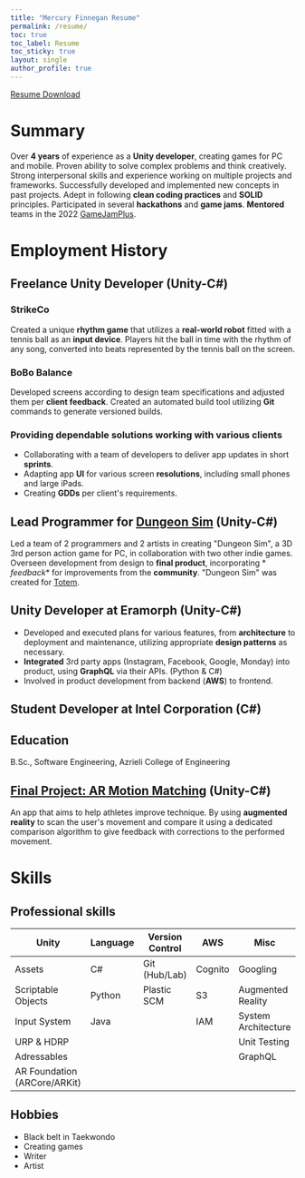 ```yaml
---
title: "Mercury Finnegan Resume"
permalink: /resume/
toc: true
toc_label: Resume
toc_sticky: true
layout: single
author_profile: true
---
```


[Resume Download][Resume]

# Summary

Over **4 years** of experience as a **Unity developer**, creating games for PC and mobile. Proven ability to solve
complex
problems and think creatively. Strong interpersonal skills and experience working on multiple projects and frameworks.
Successfully developed and implemented new concepts in past projects. Adept in following **clean coding practices** and
**SOLID** principles. Participated in several **hackathons** and **game jams**. **Mentored** teams in the
2022 [GameJamPlus][JamPlus].

# Employment History

## Freelance Unity Developer (Unity-C#)

### StrikeCo

Created a unique **rhythm game** that utilizes a **real-world robot** fitted with a tennis ball as an **input device**.
Players hit the ball in time with the rhythm of any song, converted into beats represented by the tennis ball on the
screen.

### BoBo Balance

Developed screens according to design team specifications and adjusted them per **client feedback**. Created an
automated
build tool utilizing **Git** commands to generate versioned builds.

### Providing dependable solutions working with various clients

* Collaborating with a team of developers to deliver app updates in short **sprints**.
* Adapting app **UI** for various screen **resolutions**, including small phones and large iPads.
* Creating **GDDs** per client's requirements.

## Lead Programmer for [Dungeon Sim][Dungeon] (Unity-C#)

Led a team of 2 programmers and 2 artists in creating "Dungeon Sim", a 3D 3rd person action game for PC, in
collaboration with two other indie games. Overseen development from design to **final product**, incorporating *
*feedback**
for improvements from the **community**. "Dungeon Sim" was created for [Totem].

## Unity Developer at Eramorph (Unity-C#)

* Developed and executed plans for various features, from **architecture** to deployment and maintenance, utilizing
  appropriate **design patterns** as necessary.
* **Integrated** 3rd party apps (Instagram, Facebook, Google, Monday) into product, using **GraphQL** via their APIs.
  (Python & C#)
* Involved in product development from backend (**AWS**) to frontend.

## Student Developer at Intel Corporation (C#)

## Education

B.Sc., Software Engineering, Azrieli College of Engineering

## [Final Project: AR Motion Matching][ARmm] (Unity-C#)

An app that aims to help athletes improve technique.
By using **augmented reality** to scan the user's movement and compare it using a dedicated comparison algorithm to give
feedback with corrections to the
performed movement.

# Skills

## Professional skills

| Unity                        | Language | Version Control | AWS     | Misc                |
|------------------------------|----------|-----------------|---------|---------------------|
| Assets                       | C#       | Git (Hub/Lab)   | Cognito | Googling            |
| Scriptable Objects           | Python   | Plastic SCM     | S3      | Augmented Reality   |
| Input System                 | Java     |                 | IAM     | System Architecture |
| URP & HDRP                   |          |                 |         | Unit Testing        |
| Adressables                  |          |                 |         | GraphQL             |
| AR Foundation (ARCore/ARKit) |          |                 |         |                     |

## Hobbies

* Black belt in Taekwondo
* Creating games
* Writer
* Artist

[Resume]:/assets/downloadable/MercuryFinneganResume.pdf

[ARmm]:https://www.youtube.com/watch?v=F8Pp49qUrH4&ab_channel=Leos-Clockworks

[Dungeon]:https://leos-clockworks.itch.io/dungeon-sim

[Totem]:https://totem.gdn/bin/view/Main/

[JamPlus]:https://gamejamplus.com/

